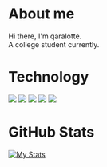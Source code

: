 # About me

Hi there, I'm qaralotte.  
A college student currently.

# Technology

![](https://img.shields.io/badge/OS-MacOS-blue)
![](https://img.shields.io/badge/Editor-CLion-blue)
![](https://img.shields.io/badge/Code-C-blue)
![](https://img.shields.io/badge/Code-C++-blue)
![](https://img.shields.io/badge/Code-Java-blue)

# GitHub Stats

[![My Stats](https://github-readme-stats.vercel.app/api?username=qaralotte)](https://github.com/anuraghazra/github-readme-stats)